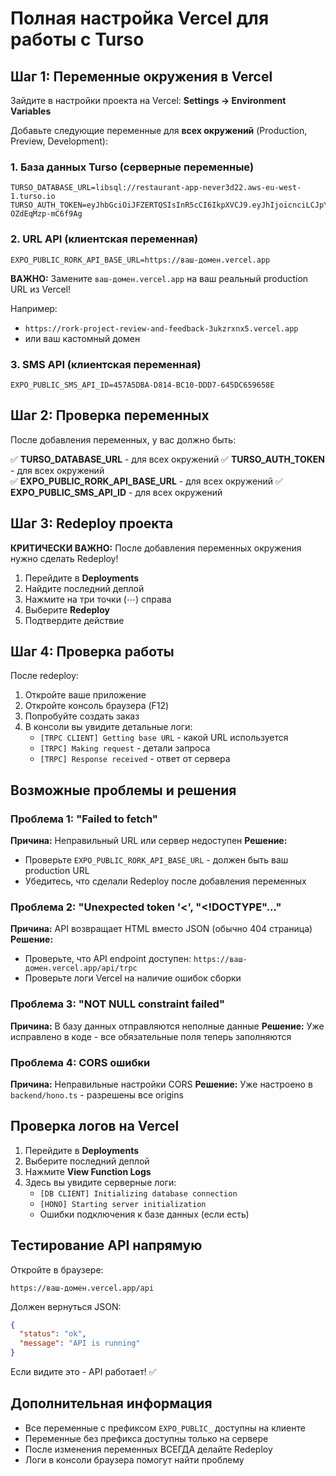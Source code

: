 # Полная настройка Vercel для работы с Turso

## Шаг 1: Переменные окружения в Vercel

Зайдите в настройки проекта на Vercel: **Settings → Environment Variables**

Добавьте следующие переменные для **всех окружений** (Production, Preview, Development):

### 1. База данных Turso (серверные переменные)
```
TURSO_DATABASE_URL=libsql://restaurant-app-never3d22.aws-eu-west-1.turso.io
TURSO_AUTH_TOKEN=eyJhbGciOiJFZERTQSIsInR5cCI6IkpXVCJ9.eyJhIjoicnciLCJpYXQiOjE3NTkyOTg2NjAsImlkIjoiNmFhZWM3NjQtYWI0MS00NTdlLTg3MjEtODY5ZjIyMDE5OTc5IiwicmlkIjoiMzc3MWNjMDAtNGNmMy00Y2FlLTk4ZjQtN2E1OWYxNTU4MGQ2In0.b2OyNKShbcaa7ae8LnhjHX0jSH0GFxk_J55isBqrQqG5rfAXrPBjOxmdAS5YKNzX511MA-OZdEqMzp-mC6f9Ag
```

### 2. URL API (клиентская переменная)
```
EXPO_PUBLIC_RORK_API_BASE_URL=https://ваш-домен.vercel.app
```
**ВАЖНО:** Замените `ваш-домен.vercel.app` на ваш реальный production URL из Vercel!

Например:
- `https://rork-project-review-and-feedback-3ukzrxnx5.vercel.app`
- или ваш кастомный домен

### 3. SMS API (клиентская переменная)
```
EXPO_PUBLIC_SMS_API_ID=457A5DBA-D814-BC10-DDD7-645DC659658E
```

## Шаг 2: Проверка переменных

После добавления переменных, у вас должно быть:

✅ **TURSO_DATABASE_URL** - для всех окружений
✅ **TURSO_AUTH_TOKEN** - для всех окружений  
✅ **EXPO_PUBLIC_RORK_API_BASE_URL** - для всех окружений
✅ **EXPO_PUBLIC_SMS_API_ID** - для всех окружений

## Шаг 3: Redeploy проекта

**КРИТИЧЕСКИ ВАЖНО:** После добавления переменных окружения нужно сделать Redeploy!

1. Перейдите в **Deployments**
2. Найдите последний деплой
3. Нажмите на три точки (⋯) справа
4. Выберите **Redeploy**
5. Подтвердите действие

## Шаг 4: Проверка работы

После redeploy:

1. Откройте ваше приложение
2. Откройте консоль браузера (F12)
3. Попробуйте создать заказ
4. В консоли вы увидите детальные логи:
   - `[TRPC CLIENT] Getting base URL` - какой URL используется
   - `[TRPC] Making request` - детали запроса
   - `[TRPC] Response received` - ответ от сервера

## Возможные проблемы и решения

### Проблема 1: "Failed to fetch"
**Причина:** Неправильный URL или сервер недоступен
**Решение:** 
- Проверьте `EXPO_PUBLIC_RORK_API_BASE_URL` - должен быть ваш production URL
- Убедитесь, что сделали Redeploy после добавления переменных

### Проблема 2: "Unexpected token '<', "<!DOCTYPE"..."
**Причина:** API возвращает HTML вместо JSON (обычно 404 страница)
**Решение:**
- Проверьте, что API endpoint доступен: `https://ваш-домен.vercel.app/api/trpc`
- Проверьте логи Vercel на наличие ошибок сборки

### Проблема 3: "NOT NULL constraint failed"
**Причина:** В базу данных отправляются неполные данные
**Решение:** Уже исправлено в коде - все обязательные поля теперь заполняются

### Проблема 4: CORS ошибки
**Причина:** Неправильные настройки CORS
**Решение:** Уже настроено в `backend/hono.ts` - разрешены все origins

## Проверка логов на Vercel

1. Перейдите в **Deployments**
2. Выберите последний деплой
3. Нажмите **View Function Logs**
4. Здесь вы увидите серверные логи:
   - `[DB CLIENT] Initializing database connection`
   - `[HONO] Starting server initialization`
   - Ошибки подключения к базе данных (если есть)

## Тестирование API напрямую

Откройте в браузере:
```
https://ваш-домен.vercel.app/api
```

Должен вернуться JSON:
```json
{
  "status": "ok",
  "message": "API is running"
}
```

Если видите это - API работает! ✅

## Дополнительная информация

- Все переменные с префиксом `EXPO_PUBLIC_` доступны на клиенте
- Переменные без префикса доступны только на сервере
- После изменения переменных ВСЕГДА делайте Redeploy
- Логи в консоли браузера помогут найти проблему
